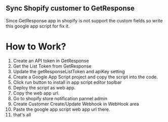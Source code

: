 ## Sync Shopify customer to GetResponse

Since GetResponse app in shopify is not support the custom fields so write this google app script for fix it.

# How to Work?
1. Create an API token in GetResponse 
2. Get the List Token from GetResponse
3. Update the getResponseListToken and apiKey setting 
4. Create a Google App Script project and copy the script into the code.
5. Click run button to install in app script editor toolbar
6. Deploy the script as web app. 
7. Copy the web app url. 
8. Go to shopify store notification pannel admin
9. Create Customer Create/Update Webhook in WebHook area
10. Paste the google app script web app url there.
11. that's all